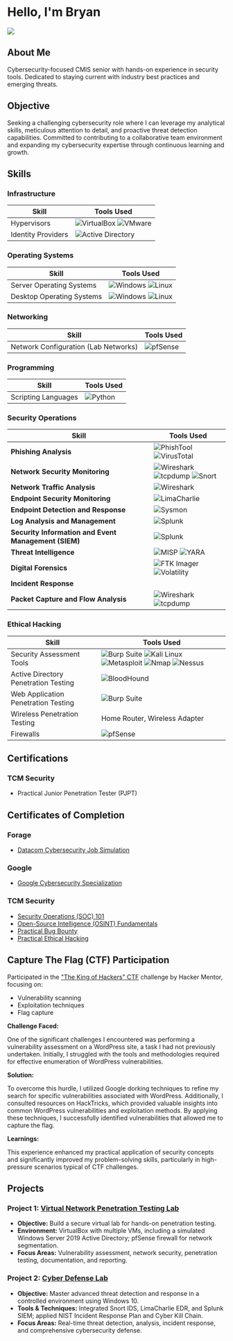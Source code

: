 # Hello, I'm Bryan
<a href="https://www.linkedin.com/in/bryan-vega-714246261/"><img src="https://img.shields.io/badge/-LinkedIn-0072b1?&style=for-the-badge&logo=linkedin&logoColor=white" /></a>

## About Me
Cybersecurity-focused CMIS senior with hands-on experience in security tools. Dedicated to staying current with industry best practices and emerging threats.


## Objective
Seeking a challenging cybersecurity role where I can leverage my analytical skills, meticulous attention to detail, and proactive threat detection capabilities. Committed to contributing to a collaborative team environment and expanding my cybersecurity expertise through continuous learning and growth.


## Skills

### Infrastructure
| **Skill**                                     | **Tools Used**                            |
|-----------------------------------------------|-------------------------------------------|
| Hypervisors                                   | ![VirtualBox](https://img.shields.io/badge/VirtualBox-4c4d51?style=flat&logo=virtualbox&logoColor=white) ![VMware](https://img.shields.io/badge/VMware-61b0e4?style=flat&logo=vmware&logoColor=white) |
| Identity Providers | ![Active Directory](https://img.shields.io/badge/Active_Directory-0078D6?style=flat&logo=microsoft&logoColor=white) |

### Operating Systems
| **Skill**                                     | **Tools Used**                            |
|-----------------------------------------------|-------------------------------------------|
| Server Operating Systems                      | ![Windows](https://img.shields.io/badge/Windows-0078D6?style=flat&logo=windows&logoColor=white) ![Linux](https://img.shields.io/badge/Linux-FCC624?style=flat&logo=linux&logoColor=black) |
| Desktop Operating Systems                     | ![Windows](https://img.shields.io/badge/Windows-0078D6?style=flat&logo=windows&logoColor=white) ![Linux](https://img.shields.io/badge/Linux-FCC624?style=flat&logo=linux&logoColor=black) |

### Networking
| **Skill**                                     | **Tools Used**                            |
|-----------------------------------------------|-------------------------------------------|
| Network Configuration (Lab Networks)          | ![pfSense](https://img.shields.io/badge/pfSense-7D9B6D?style=flat&logo=pfsense&logoColor=white) |

### Programming
| **Skill**                                     | **Tools Used**                            |
|-----------------------------------------------|-------------------------------------------|
| Scripting Languages                           | ![Python](https://img.shields.io/badge/Python-3776AB?style=flat&logo=python&logoColor=white) |

### Security Operations 

| **Skill**                                  | **Tools Used**                                                                                   |
|--------------------------------------------------|-------------------------------------------------------------------------------------------------|
| **Phishing Analysis**                             | ![PhishTool](https://img.shields.io/badge/PhishTool-FF5733?style=flat&logo=googlechrome&logoColor=white) ![VirusTotal](https://img.shields.io/badge/VirusTotal-FF1744?style=flat&logo=virustotal&logoColor=white) |
| **Network Security Monitoring**                   | ![Wireshark](https://img.shields.io/badge/Wireshark-3A99FF?style=flat&logo=wireshark&logoColor=white) <br> ![tcpdump](https://img.shields.io/badge/tcpdump-4D4D4D?style=flat&logo=gnu&logoColor=white) ![Snort](https://img.shields.io/badge/Snort-7A0D2D?style=flat&logo=snort&logoColor=white) |
| **Network Traffic Analysis**                      | ![Wireshark](https://img.shields.io/badge/Wireshark-3A99FF?style=flat&logo=wireshark&logoColor=white) |
| **Endpoint Security Monitoring**                  | ![LimaCharlie](https://img.shields.io/badge/LimaCharlie-00C853?style=flat&logo=linux&logoColor=white) |
| **Endpoint Detection and Response**               | ![Sysmon](https://img.shields.io/badge/Sysmon-1D7BF4?style=flat&logo=microsoft&logoColor=white) |
| **Log Analysis and Management**                   | ![Splunk](https://img.shields.io/badge/Splunk-0072C6?style=flat&logo=splunk&logoColor=white) |
| **Security Information and Event Management (SIEM)** | ![Splunk](https://img.shields.io/badge/Splunk-0072C6?style=flat&logo=splunk&logoColor=white)  |
| **Threat Intelligence**                           | ![MISP](https://img.shields.io/badge/MISP-FF5722?style=flat&logo=cloudflare&logoColor=white) ![YARA](https://img.shields.io/badge/YARA-FF9800?style=flat&logo=gnu&logoColor=white) |
| **Digital Forensics**                             | ![FTK Imager](https://img.shields.io/badge/FTK%20Imager-0077C2?style=flat&logo=apple&logoColor=white) ![Volatility](https://img.shields.io/badge/Volatility-FF9800?style=flat&logo=python&logoColor=white) |
| **Incident Response**                             |  |
| **Packet Capture and Flow Analysis**             | ![Wireshark](https://img.shields.io/badge/Wireshark-3A99FF?style=flat&logo=wireshark&logoColor=white) ![tcpdump](https://img.shields.io/badge/tcpdump-4D4D4D?style=flat&logo=gnu&logoColor=white) |

### Ethical Hacking 
| **Skill**                                     | **Tools Used**                            |
|-----------------------------------------------|-------------------------------------------|
| Security Assessment Tools                     | ![Burp Suite](https://img.shields.io/badge/Burp_Suite-FF6600?style=flat&logo=burp-suite&logoColor=white) ![Kali Linux](https://img.shields.io/badge/Kali-557C94?style=flat&logo=kali-linux&logoColor=white) ![Metasploit](https://img.shields.io/badge/Metasploit-000000?style=flat&logo=metasploit&logoColor=white) ![Nmap](https://img.shields.io/badge/Nmap-00BFFF?style=flat&logo=nmap&logoColor=white) ![Nessus](https://img.shields.io/badge/Nessus-6D4F7D?style=flat&logo=tenable&logoColor=white) |
| Active Directory Penetration Testing          |![BloodHound](https://img.shields.io/badge/BloodHound-FF0000?style=flat&logo=gitkraken&logoColor=white)| 
| Web Application Penetration Testing           | ![Burp Suite](https://img.shields.io/badge/Burp_Suite-FF6600?style=flat&logo=burp-suite&logoColor=white) | 
| Wireless Penetration Testing                  | Home Router, Wireless Adapter | 
| Firewalls                                     | ![pfSense](https://img.shields.io/badge/pfSense-7D9B6D?style=flat&logo=pfsense&logoColor=white) |

## Certifications

### TCM Security

- Practical Junior Penetration Tester (PJPT)

## Certificates of Completion

### Forage

- <a href="https://github.com/A9u3ybaCyb3r/Certifications/blob/main/Datacom_completion_certificate.pdf">Datacom Cybersecurity Job Simulation</a> 

### Google

- <a href="https://github.com/A9u3ybaCyb3r/Certifications/blob/main/Google%20Cybersecurity%20Certificate.pdf">Google Cybersecurity Specialization</a>

### TCM Security

- <a href="https://github.com/A9u3ybaCyb3r/Certifications/blob/main/certificate-of-completion-for-security-operations-soc-101.pdf">Security Operations (SOC) 101</a>
- <a href="https://github.com/A9u3ybaCyb3r/Certifications/blob/main/certificate-of-completion-for-open-source-intelligence-osint-fundamentals.pdf">Open-Source Intelligence (OSINT) Fundamentals</a>
- <a href="https://github.com/A9u3ybaCyb3r/Certifications/blob/main/certificate-of-completion-for-practical-bug-bounty.pdf">Practical Bug Bounty</a>
- <a href="https://github.com/A9u3ybaCyb3r/Certifications/blob/main/certificate-of-completion-for-practical-ethical-hacking-the-complete-course.pdf">Practical Ethical Hacking</a>

## Capture The Flag (CTF) Participation

Participated in the ["The King of Hackers" CTF](https://github.com/A9u3ybaCyb3r/A9u3ybaCyb3r/blob/main/King%20of%20Hackers%20CTF.pdf) challenge by Hacker Mentor, focusing on:

- Vulnerability scanning
- Exploitation techniques
- Flag capture

**Challenge Faced:**  

One of the significant challenges I encountered was performing a vulnerability assessment on a WordPress site, a task I had not previously undertaken. Initially, I struggled with the tools and methodologies required for effective enumeration of WordPress vulnerabilities.

**Solution:**  

To overcome this hurdle, I utilized Google dorking techniques to refine my search for specific vulnerabilities associated with WordPress. Additionally, I consulted resources on HackTricks, which provided valuable insights into common WordPress vulnerabilities and exploitation methods. By applying these techniques, I successfully identified vulnerabilities that allowed me to capture the flag.

**Learnings:**  

This experience enhanced my practical application of security concepts and significantly improved my problem-solving skills, particularly in high-pressure scenarios typical of CTF challenges.


## Projects

### Project 1: **[Virtual Network Penetration Testing Lab](https://github.com/A9u3ybaCyb3r/Virtual-Network-Penetration-Testing-Lab)**

- **Objective:** Build a secure virtual lab for hands-on penetration testing.  
- **Environment:** VirtualBox with multiple VMs, including a simulated Windows Server 2019 Active Directory; pfSense firewall for network segmentation.  
- **Focus Areas:** Vulnerability assessment, network security, penetration testing, documentation, and reporting.

### Project 2: **[Cyber Defense Lab](https://github.com/A9u3ybaCyb3r/Cyber_Defense_Lab)** 

- **Objective:** Master advanced threat detection and response in a controlled environment using Windows 10.  
- **Tools & Techniques:** Integrated Snort IDS, LimaCharlie EDR, and Splunk SIEM; applied NIST Incident Response Plan and Cyber Kill Chain.  
- **Focus Areas:** Real-time threat detection, analysis, incident response, and comprehensive cybersecurity defense.


